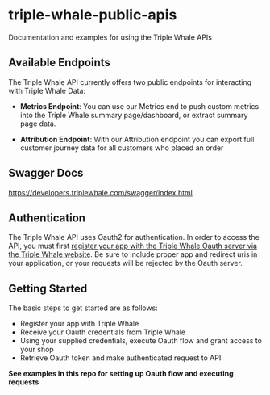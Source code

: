 # triple-whale-public-apis
Documentation and examples for using the Triple Whale APIs

## Available Endpoints
The Triple Whale API currently offers two public endpoints for interacting with Triple Whale Data:

- **Metrics Endpoint**: You can use our Metrics end to push custom metrics into the Triple Whale summary page/dashboard, or extract summary page data.

- **Attribution Endpoint**: With our Attribution endpoint you can export full customer journey data for all customers who placed an order

## Swagger Docs 
https://developers.triplewhale.com/swagger/index.html

## Authentication
The Triple Whale API uses Oauth2 for authentication. In order to access the API, you must first [register your app with the Triple Whale Oauth server via the Triple Whale website](https://developers.triplewhale.com/register-new-app). Be sure to include proper app and redirect uris in your application, or your requests will be rejected by the Oauth server.

## Getting Started
The basic steps to get started are as follows:
- Register your app with Triple Whale
- Receive your Oauth credentials from Triple Whale
- Using your supplied credentials, execute Oauth flow and grant access to your shop
- Retrieve Oauth token and make authenticated request to API

**See examples in this repo for setting up Oauth flow and executing requests**
